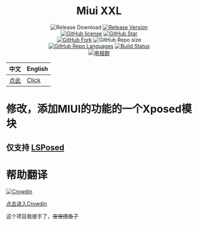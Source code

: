 <div align="center">

# Miui XXL
 
![Release Download](https://img.shields.io/github/downloads/Wine-Network/Miui_XXL/total?style=flat-square)
[![Release Version](https://img.shields.io/github/v/release/Wine-Network/Miui_XXL?style=flat-square)](https://github.com/xiaowine/Miui_XXL/releases/latest)  
[![GitHub license](https://img.shields.io/github/license/Wine-Network/Miui_XXL?style=flat-square)](LICENSE)
[![GitHub Star](https://img.shields.io/github/stars/Wine-Network/Miui_XXL?style=flat-square)](https://github.com/Wine-Network/Miui_XXL/stargazers)  
[![GitHub Fork](https://img.shields.io/github/forks/Wine-Network/Miui_XXL?style=flat-square)](https://github.com/Wine-Network/Miui_XXL/network/members)
![GitHub Repo size](https://img.shields.io/github/repo-size/Wine-Network/Miui_XXL?style=flat-square&color=3cb371)  
[![GitHub Repo Languages](https://img.shields.io/github/languages/top/Wine-Network/Miui_XXL?style=flat-square)](https://github.com/xiaowine/Miui_XXL/search?l=java)
[![Build Status](https://img.shields.io/endpoint.svg?url=https://actions-badge.atrox.dev/Wine-Network/Miui_XXL/badge?ref=main&style=flat)](https://actions-badge.atrox.dev/Wine-Network/Miui_XXL/goto?ref=main)  
[![电报群](https://img.shields.io/badge/电报群-Miui_XXL-blue.svg?style=flat-square&color=12b7f5)](https://t.me/Miui_XXL)

| 中文               | English                |
|------------------|------------------------|
| [点此](/README.md) | [Click](/README_EN.md) |

</div>


# 修改，添加MIUI的功能的一个Xposed模块
## 仅支持 [LSPosed](https://github.com/Lsposed/Lsposed)

# 帮助翻译

[![Crowdin](https://badges.crowdin.net/miuixxl/localized.svg)](https://zh.crowdin.com/project/miuixxl)

[点击进入Crowdin](https://zh.crowdin.com/project/miuixxl)


这个项目我接手了，~~空空摸鱼了~~
